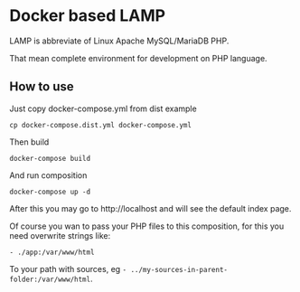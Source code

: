 # Docker based LAMP

LAMP is abbreviate of Linux Apache MySQL/MariaDB PHP.

That mean complete environment for development on PHP language.

## How to use

Just copy docker-compose.yml from dist example

    cp docker-compose.dist.yml docker-compose.yml

Then build

    docker-compose build

And run composition

    docker-compose up -d

After this you may go to http://localhost and will see the default
index page.

Of course you wan to pass your PHP files to this composition, for this you
need overwrite strings like:

    - ./app:/var/www/html

To your path with sources, eg `- ../my-sources-in-parent-folder:/var/www/html`.
